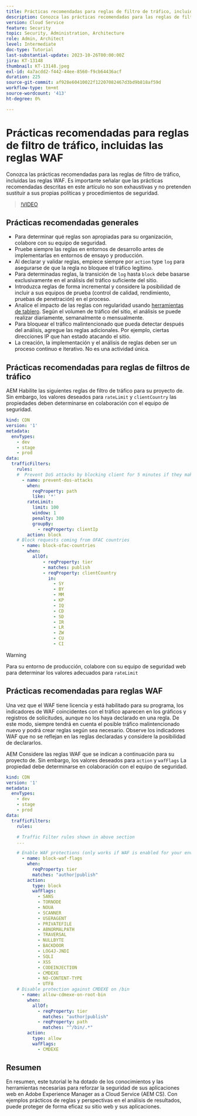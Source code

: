 ```yaml
---
title: Prácticas recomendadas para reglas de filtro de tráfico, incluidas las reglas WAF
description: Conozca las prácticas recomendadas para las reglas de filtro de tráfico, incluidas las reglas WAF.
version: Cloud Service
feature: Security
topic: Security, Administration, Architecture
role: Admin, Architect
level: Intermediate
doc-type: Tutorial
last-substantial-update: 2023-10-26T00:00:00Z
jira: KT-13148
thumbnail: KT-13148.jpeg
exl-id: 4a7acdd2-f442-44ee-8560-f9cb64436acf
duration: 225
source-git-commit: af928e60410022f12207082467d3bd9b818af59d
workflow-type: tm+mt
source-wordcount: '413'
ht-degree: 0%

---
```


# Prácticas recomendadas para reglas de filtro de tráfico, incluidas las reglas WAF

Conozca las prácticas recomendadas para las reglas de filtro de tráfico, incluidas las reglas WAF. Es importante señalar que las prácticas recomendadas descritas en este artículo no son exhaustivas y no pretenden sustituir a sus propias políticas y procedimientos de seguridad.

>[!VIDEO](https://video.tv.adobe.com/v/3425408?quality=12&learn=on)

## Prácticas recomendadas generales

- Para determinar qué reglas son apropiadas para su organización, colabore con su equipo de seguridad.
- Pruebe siempre las reglas en entornos de desarrollo antes de implementarlas en entornos de ensayo y producción.
- Al declarar y validar reglas, empiece siempre por `action` type `log` para asegurarse de que la regla no bloquee el tráfico legítimo.
- Para determinadas reglas, la transición de `log` hasta `block` debe basarse exclusivamente en el análisis del tráfico suficiente del sitio.
- Introduzca reglas de forma incremental y considere la posibilidad de incluir a sus equipos de prueba (control de calidad, rendimiento, pruebas de penetración) en el proceso.
- Analice el impacto de las reglas con regularidad usando [herramientas de tablero](https://github.com/adobe/AEMCS-CDN-Log-Analysis-ELK-Tool). Según el volumen de tráfico del sitio, el análisis se puede realizar diariamente, semanalmente o mensualmente.
- Para bloquear el tráfico malintencionado que pueda detectar después del análisis, agregue las reglas adicionales. Por ejemplo, ciertas direcciones IP que han estado atacando el sitio.
- La creación, la implementación y el análisis de reglas deben ser un proceso continuo e iterativo. No es una actividad única.

## Prácticas recomendadas para reglas de filtros de tráfico

AEM Habilite las siguientes reglas de filtro de tráfico para su proyecto de. Sin embargo, los valores deseados para `rateLimit` y `clientCountry` las propiedades deben determinarse en colaboración con el equipo de seguridad.

```yaml
kind: CDN
version: '1'
metadata:
  envTypes:
    - dev
    - stage
    - prod
data:
  trafficFilters:
    rules:
    #  Prevent DoS attacks by blocking client for 5 minutes if they make more than 100 requests in 1 second.
      - name: prevent-dos-attacks
        when:
          reqProperty: path
          like: '*'
        rateLimit:
          limit: 100
          window: 1
          penalty: 300
          groupBy:
            - reqProperty: clientIp
        action: block
    # Block requests coming from OFAC countries
      - name: block-ofac-countries
        when:
          allOf:
              - reqProperty: tier
              - matches: publish
              - reqProperty: clientCountry
                in:
                  - SY
                  - BY
                  - MM
                  - KP
                  - IQ
                  - CD
                  - SD
                  - IR
                  - LR
                  - ZW
                  - CU
                  - CI
```

>[!WARNING]
>
>Para su entorno de producción, colabore con su equipo de seguridad web para determinar los valores adecuados para `rateLimit`

## Prácticas recomendadas para reglas WAF

Una vez que el WAF tiene licencia y está habilitado para su programa, los indicadores de WAF coincidentes con el tráfico aparecen en los gráficos y registros de solicitudes, aunque no los haya declarado en una regla. De este modo, siempre tendrá en cuenta el posible tráfico malintencionado nuevo y podrá crear reglas según sea necesario. Observe los indicadores WAF que no se reflejan en las reglas declaradas y considere la posibilidad de declararlos.

AEM Considere las reglas WAF que se indican a continuación para su proyecto de. Sin embargo, los valores deseados para `action` y `wafFlags` La propiedad debe determinarse en colaboración con el equipo de seguridad.

```yaml
kind: CDN
version: '1'
metadata:
  envTypes:
    - dev
    - stage
    - prod
data:
  trafficFilters:
    rules:

    # Traffic Filter rules shown in above section
    ...

    # Enable WAF protections (only works if WAF is enabled for your environment)
      - name: block-waf-flags
        when:
          reqProperty: tier
          matches: "author|publish"
        action:
          type: block
          wafFlags:
            - SANS
            - TORNODE
            - NOUA
            - SCANNER
            - USERAGENT
            - PRIVATEFILE
            - ABNORMALPATH
            - TRAVERSAL
            - NULLBYTE
            - BACKDOOR
            - LOG4J-JNDI
            - SQLI
            - XSS
            - CODEINJECTION
            - CMDEXE
            - NO-CONTENT-TYPE
            - UTF8
    # Disable protection against CMDEXE on /bin
      - name: allow-cdmexe-on-root-bin
        when:
          allOf:
            - reqProperty: tier
              matches: "author|publish"
            - reqProperty: path
              matches: "^/bin/.*"
        action:
          type: allow
          wafFlags:
            - CMDEXE
```

## Resumen

En resumen, este tutorial le ha dotado de los conocimientos y las herramientas necesarias para reforzar la seguridad de sus aplicaciones web en Adobe Experience Manager as a Cloud Service (AEM CS). Con ejemplos prácticos de reglas y perspectivas en el análisis de resultados, puede proteger de forma eficaz su sitio web y sus aplicaciones.



